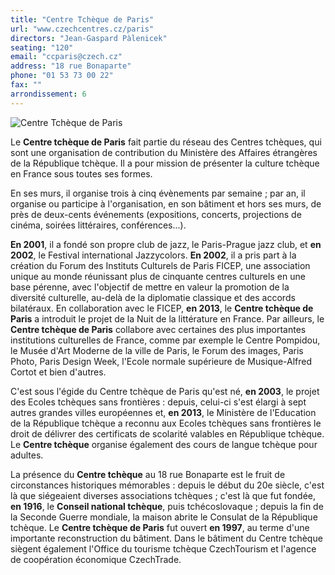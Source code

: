 ```yaml
---
title: "Centre Tchèque de Paris"
url: "www.czechcentres.cz/paris"
directors: "Jean-Gaspard Pàlenicek"
seating: "120"
email: "ccparis@czech.cz"
address: "18 rue Bonaparte"
phone: "01 53 73 00 22"
fax: ""
arrondissement: 6
---
```


![Centre Tchèque de Paris](../images/6eme/centre-tcheque-de-paris/centre-tcheque-de-paris-2.jpg)

Le **Centre tchèque de Paris** fait partie du réseau des Centres tchèques, qui sont une organisation de contribution du Ministère des Affaires étrangères de la République tchèque. Il a pour mission de présenter la culture tchèque en France sous toutes ses formes. 

En ses murs, il organise trois à cinq évènements par semaine ; par an, il organise ou participe à l'organisation, en son bâtiment et hors ses murs, de près de deux-cents événements (expositions, concerts, projections de cinéma, soirées littéraires, conférences...). 

**En 2001**, il a fondé son propre club de jazz, le Paris-Prague jazz club, et **en 2002**, le Festival international Jazzycolors. **En 2002**, il a pris part à la création du Forum des Instituts Culturels de Paris FICEP, une association unique au monde réunissant plus de cinquante centres culturels en une base pérenne, avec l'objectif de mettre en valeur la promotion de la diversité culturelle, au-delà de la diplomatie classique et des accords bilatéraux. En collaboration avec le FICEP, **en 2013**, le **Centre tchèque de Paris** a introduit le projet de la Nuit de la littérature en France. Par ailleurs, le **Centre tchèque de Paris** collabore avec certaines des plus importantes institutions culturelles de France, comme par exemple le Centre Pompidou, le Musée d'Art Moderne de la ville de Paris, le Forum des images, Paris Photo, Paris Design Week, l'Ecole normale supérieure de Musique-Alfred Cortot et bien d'autres.

C'est sous l'égide du Centre tchèque de Paris qu'est né, **en 2003**, le projet des Ecoles tchèques sans frontières : depuis, celui-ci s'est élargi à sept autres grandes villes européennes et, **en 2013**, le Ministère de l'Education de la République tchèque a reconnu aux Ecoles tchèques sans frontières le droit de délivrer des certificats de scolarité valables en République tchèque. Le **Centre tchèque** organise également des cours de langue tchèque pour adultes.

La présence du **Centre tchèque** au 18 rue Bonaparte est le fruit de circonstances historiques mémorables : depuis le début du 20e siècle, c'est là que siégeaient diverses associations tchèques ; c'est là que fut fondée, **en 1916**, le **Conseil national tchèque**, puis tchécoslovaque ; depuis la fin de la Seconde Guerre mondiale, la maison abrite le Consulat de la République tchèque. Le **Centre tchèque de Paris** fut ouvert **en 1997**, au terme d'une importante reconstruction du bâtiment. Dans le bâtiment du Centre tchèque siègent également l'Office du tourisme tchèque CzechTourism et l'agence de coopération économique CzechTrade.
